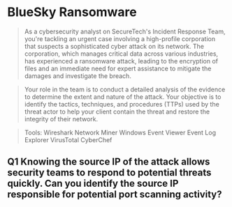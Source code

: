 # BlueSky Ransomware

> As a cybersecurity analyst on SecureTech's Incident Response Team, you're tackling an urgent case involving a high-profile corporation that suspects a sophisticated cyber attack on its network. The corporation, which manages critical data across various industries, has experienced a ransomware attack, leading to the encryption of files and an immediate need for expert assistance to mitigate the damages and investigate the breach.

> Your role in the team is to conduct a detailed analysis of the evidence to determine the extent and nature of the attack. Your objective is to identify the tactics, techniques, and procedures (TTPs) used by the threat actor to help your client contain the threat and restore the integrity of their network.

> Tools:
    Wireshark
    Network Miner
    Windows Event Viewer
    Event Log Explorer
    VirusTotal
    CyberChef


## Q1 Knowing the source IP of the attack allows security teams to respond to potential threats quickly. Can you identify the source IP responsible for potential port scanning activity?


